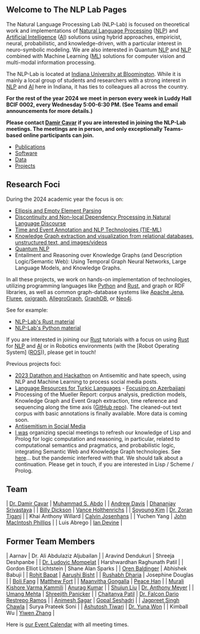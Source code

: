 ## Welcome to The NLP Lab Pages

The Natural Language Processing Lab (NLP-Lab) is focused on theoretical work and implementations of [Natural Language Processing] ([NLP]) and [Artificial Intelligence] ([AI]) solutions using hybrid approaches, empiricist, neural, probabilistic, and knowledge-driven, with a particular interest in neuro-symbolic modeling. We are also interested in Quantum [NLP] and [NLP] combined with Machine Learning ([ML]) solutions for computer vision and multi-modal information processing.

The NLP-Lab is located at [Indiana University at Bloomington](https://indiana.edu/). While it is mainly a local group of students and researchers with a strong interest in [NLP] and [AI] here in Indiana, it has ties to colleagues all across the country.

**For the rest of the year 2024 we meet in person every week in Luddy Hall BCIF 0002, every Wednesday 5:00-6:30 PM. (See Teams and email announcements for more details.)**

**Please contact [Damir Cavar] if you are interested in joining the NLP-Lab meetings. The meetings are in person, and only exceptionally Teams-based online participants can join.**


- [Publications](/publications)
- [Software](/software)
- [Data](/data)
- [Projects](/projects)



## Research Foci

During the 2024 academic year the focus is on:

- [Ellipsis and Empty Element Parsing](/ellipsis)
- [Discontinuity and Non-local Dependency Processing in Natural Language Discourse](/discontinuities)
- [Time and Event Annotation and NLP Technologies (TIE-ML)](/timeevents)
- [Knowledge Graph extraction and visualization from relational databases, unstructured text, and images/videos](/kgextraction)
- [Quantum NLP](/quantumnlp)
- Entailment and Reasoning over Knowledge Graphs (and Description Logic/Semantic Web): Using Temporal Graph Neural Networks, Large Language Models, and Knowledge Graphs.

In all these projects, we work on hands-on implementation of technologies, utilizing programming languages like [Python] and [Rust], and graph or RDF libraries, as well as common graph-database systems like [Apache Jena], [Fluree], [oxigraph], [AllegroGraph], [GraphDB], or [Neo4j].

See for example:

- [NLP-Lab's Rust material](/rust)
- [NLP-Lab's Python material](/software)

If you are interested in joining our [Rust] tutorials with a focus on using [Rust] for [NLP] and [AI] or in Robotics environments (with the [Robot Operating System] ([ROS])), please get in touch!


Previous projects foci:

- [2023 Datathon and Hackathon](https://isca.indiana.edu/publication-research/social-media-project/datathon-2023/index.html) on Antisemitic and hate speech, using NLP and Machine Learning to process social media posts.
- [Language Resources for Turkic Languages](/turkic) - [Focusing on Azerbaijani](/turkic)
- Processing of the Mueller Report: corpus analysis, prediction models, Knowledge Graph and Event Graph extraction, time reference and sequencing along the time axis ([GitHub repo](https://github.com/SemiringInc/Mueller-Report-Corpus)). The cleaned-out text corpus with basic annotations is finally available. More data is coming soon.
- [Antisemitism in Social Media](/antisemitism)
- [I was](https://www.linkedin.com/in/damircavar/) organizing special meetings to refresh our knowledge of Lisp and Prolog for logic computation and reasoning, in particular, related to computational semantics and pragmatics, and probabilistic logic, integrating Semantic Web and Knowledge Graph technologies. See [here](http://damir.cavar.me/2020-01-23-Knowledge_Representation_and_Reasoning_for_AI_using_Lisp_Prolog)... but the pandemic interfered with that. We should talk about a continuation. Please get in touch, if you are interested in Lisp / Scheme / Prolog.


## Team

| [Dr. Damir Cavar] | [Muhammad S. Abdo](https://www.linkedin.com/in/muhsabrys/) |
| [Andrew Davis](https://www.linkedin.com/in/adavis94/) | [Dhananjay Srivastava](https://www.linkedin.com/in/dhananjay-srivastava/) |
| [Billy Dickson](https://www.linkedin.com/in/billy-dickson/) | [Vance Holthenrichs](https://russian.indiana.edu/about/instructors/holthenrichs-van.html) |
| [Soyoung Kim](https://linguistics.indiana.edu/about/graduate-students/kim-soyoung.html) | [Dr. Zoran Tiganj](https://homes.luddy.indiana.edu/ztiganj/) |
| Khai Anthony Willard | [Calvin Josenhans](https://halflinghelper.github.io/) |
| Yuchen Yang | [John MacIntosh Phillips](https://github.com/jackp1377) |
| Luis Abrego | [Ian Devine](https://www.linkedin.com/in/ian-devine-2002/) |


## Former Team Members

| Aarnav                                               | Dr. Ali Abdulaziz Aljubailan |
| Aravind Dendukuri | Shreeja Deshpanbe |
| [Dr. Ludovic Mompelat](https://www.linkedin.com/in/ludovic-mompelat-8a1960b8/) |  Harshwardhan Raghunath Patil |
| Gordon Elliot Lichtstein | Shane Alan Sparks |
| [Oren Baldinger](https://github.com/orenbaldinger)   | Abhishek Babuji  |
| [Rohit Bapat](https://github.com/rohitbapat/)        | [Aarushi Bisht](https://github.com/aarushiibisht) |
| [Rushabh Dharia](https://github.com/rushabhdharia)   | Josephine Douglas |
| [Boli Fang](https://github.com/blf11139)             | [Matthew Fort](https://www.linkedin.com/in/matthew-fort-07b802236/) |
| [Maanvitha Gongalla](https://github.com/maanvithag)  | [Peace Han](https://github.com/P-eaceHan) |
| [Murali Kishore Varma Kammili](https://github.com/mkvk) | [Anurag Kumar](https://github.com/anuragkumar95) |
| [Shujun Liu](https://github.com/liu-shuj/)           | [Dr. Anthony Meyer](https://www.linkedin.com/in/antmeyer408/) |
| [Umang Mehta](https://umangrmehta.github.io/)        | [Shreejith Panicker](https://skpanick.github.io/) |
| [Chaitanya Patil](https://github.com/Chaitz333)      | [Dr. Falcon Dario Restrepo Ramos](https://www.linkedin.com/in/falcon-restrepo-ramos-657b74203/) |
| [Animesh Sagar](https://github.com/animeshsagar)     | [Gopal Seshadri](https://github.com/GopalSeshadri) |
| [Jagpreet Singh Chawla](https://github.com/jagpreetschawla)      | Surya Prateek Soni |
| [Ashutosh Tiwari](https://www.linkedin.com/in/ashutosh--tiwari/) | [Dr. Yuna Won](http://www.yunawon.net) |
| Kimball Wu                                                       | [Yiwen Zhang](https://github.com/yiwenzh29) |


<!-- <iframe src="https://map.concept3d.com/?id=951#!m/241411" width="100%" height="450" frameBorder="0" scrolling="no" border="0" style="border:0px solid #fff; margin:0; padding:0;"></iframe> -->


Here is [our Event Calendar](https://calendar.google.com/calendar/embed?src=3h9o18o7i82tjmmt5q2j3qgkj8%40group.calendar.google.com&ctz=America%2FNew_York) with all meeting times.


[Damir Cavar]: http://damir.cavar.me/ "Damir Cavar"
[Dr. Damir Cavar]: https://luddy.indiana.edu/contact/profile/?Damir_Cavar "Damir Cavar"
[Fluree]: https://flur.ee/ "Fluree"
[Python]: https://www.python.org/ "Python"
[Rust]: https://www.rust-lang.org/ "Rust Language"
[AllegroGraph]: https://allegrograph.com/ "AllegroGraph"
[GraphDB]: https://www.ontotext.com/products/graphdb/ "GraphDB"
[Neo4j]: https://neo4j.com/ "Neo4j"
[Apache Jena]: https://jena.apache.org/ "Apache Jena"
[oxigraph]: https://github.com/oxigraph/ "oxigraph"
[NLP]: https://en.wikipedia.org/wiki/Natural_language_processing "Natural Language Processing"
[Natural Language Processing]: https://en.wikipedia.org/wiki/Natural_language_processing "Natural Language Processing"
[AI]: https://en.wikipedia.org/wiki/Artificial_intelligence "Artificial Intelligence"
[Artificial Intelligence]: https://en.wikipedia.org/wiki/Artificial_intelligence "Artificial Intelligence"
[ML]: https://en.wikipedia.org/wiki/Machine_learning "Machine Learning"
[Machine Learning]: https://en.wikipedia.org/wiki/Machine_learning "Machine Learning"
[ROS]: https://www.ros.org/ "Robot Operating System"
[Robot Ooperating System]: https://www.ros.org/ "Robot Operating System"

